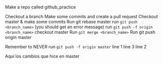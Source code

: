 Make a repo called github\_practice

Checkout a branch
Make some commits and create a pull request
Checkout master & make some commits
Run git rebase master
run `git push <branch_name>` (you should get an error message)
run `git push -f origin <branch_name>`
checkout master
Run `git merge <branch_name>`
Run git push origin master

Remember to NEVER run `git push -f origin master`
line 1
line 3
line 2



Aquí los cambios que hice en master
